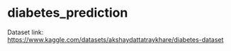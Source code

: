 # diabetes_prediction

Dataset link: https://www.kaggle.com/datasets/akshaydattatraykhare/diabetes-dataset
